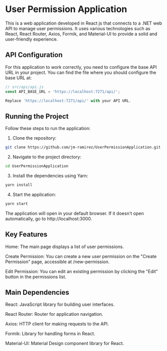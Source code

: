 # User Permission Application

This is a web application developed in React js that connects to a .NET web API to manage user permissions. It uses various technologies such as React, React Router, Axios, Formik, and Material-UI to provide a solid and user-friendly experience.

## API Configuration

For this application to work correctly, you need to configure the base API URL in your project. You can find the file where you should configure the base URL at:

```jsx
// src/api/api.js
const API_BASE_URL = 'https://localhost:7271/api/';

Replace 'https://localhost:7271/api/' with your API URL.
```
## Running the Project
Follow these steps to run the application:
1. Clone the repository:
```bash
git clone https://github.com/jm-ramirez/UserPermissionApplication.git
```

2. Navigate to the project directory:
```bash
cd UserPermissionApplication
```

3. Install the dependencies using Yarn:
```bash
yarn install
```

4. Start the application:
```bash
yarn start
```

The application will open in your default browser. If it doesn't open automatically, go to http://localhost:3000.

## Key Features
Home: The main page displays a list of user permissions.

Create Permission: You can create a new user permission on the "Create Permission" page, accessible at /new-permission.

Edit Permission: You can edit an existing permission by clicking the "Edit" button in the permissions list.


## Main Dependencies
React: JavaScript library for building user interfaces.

React Router: Router for application navigation.

Axios: HTTP client for making requests to the API.

Formik: Library for handling forms in React.

Material-UI: Material Design component library for React.

